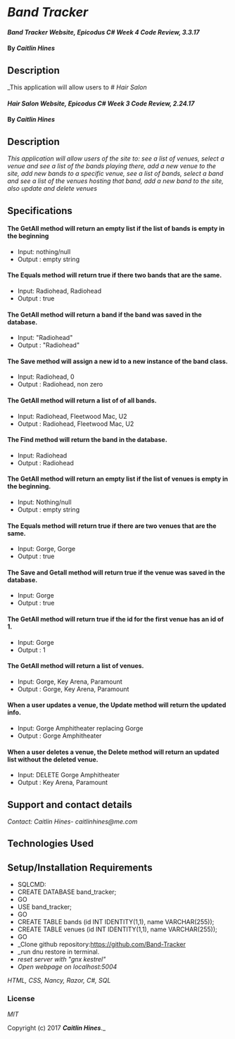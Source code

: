 # _Band Tracker_

#### _Band Tracker Website, Epicodus C# Week 4 Code Review, 3.3.17_

#### By _**Caitlin Hines**_

## Description

_This application will allow users to # _Hair Salon_

#### _Hair Salon Website, Epicodus C# Week 3 Code Review, 2.24.17_

#### By _**Caitlin Hines**_

## Description

_This application will allow users of the site to: see a list of venues, select a venue and see a list of the bands playing there, add a new venue to the site, add new bands to a specific venue, see a list of bands, select a band and see a list of the venues hosting that band, add a new band to the site, also update and delete venues_

## Specifications

#### The GetAll method will return an empty list if the list of bands is empty in the beginning
* Input: nothing/null
* Output : empty string


#### The Equals method will return true if there two bands that are the same.
* Input: Radiohead, Radiohead
* Output : true


#### The GetAll method will return a band if the band was saved in the database.
* Input: "Radiohead"
* Output : "Radiohead"


#### The Save method will assign a new id to a new instance of the band class.
* Input: Radiohead, 0
* Output : Radiohead, non zero

#### The GetAll method will return a list of of all bands.
* Input: Radiohead, Fleetwood Mac, U2
* Output : Radiohead, Fleetwood Mac, U2

#### The Find method will return the band in the database.
* Input: Radiohead
* Output : Radiohead

#### The GetAll method will return an empty list if the list of venues is empty in the beginning.
* Input: Nothing/null
* Output : empty string

#### The Equals method will return true if there are two venues that are the same.
* Input: Gorge, Gorge
* Output : true

#### The Save and Getall method will return true if the venue was saved in the database.
* Input: Gorge
* Output : true

#### The GetAll method will return true if the id for the first venue has an id of 1.
* Input: Gorge
* Output : 1

#### The GetAll method will return a list of venues.
* Input: Gorge, Key Arena, Paramount
* Output : Gorge, Key Arena, Paramount

#### When a user updates a venue, the Update method will return the updated info.
* Input: Gorge Amphitheater replacing Gorge
* Output : Gorge Amphitheater

#### When a user deletes a venue, the Delete method will return an updated list without the deleted venue.
* Input: DELETE Gorge Amphitheater
* Output : Key Arena, Paramount

## Support and contact details

_Contact: Caitlin Hines- caitlinhines@me.com_

## Technologies Used

## Setup/Installation Requirements

* SQLCMD:
* CREATE DATABASE band_tracker;
* GO
* USE band_tracker;
* GO
* CREATE TABLE bands (id INT IDENTITY(1,1), name VARCHAR(255));
* CREATE TABLE venues (id INT IDENTITY(1,1), name VARCHAR(255));
* GO
* _Clone github repository:https://github.com/Band-Tracker
* _run dnu restore in terminal.
* _reset server with "gnx kestrel"_
* _Open webpage on localhost:5004_

_HTML, CSS, Nancy, Razor, C#, SQL_

### License

*MIT*

Copyright (c) 2017 **_Caitlin Hines_**._
